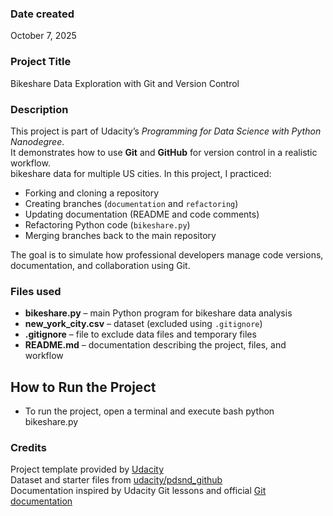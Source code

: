 ### Date created
October 7, 2025

### Project Title
Bikeshare Data Exploration with Git and Version Control

### Description
This project is part of Udacity’s *Programming for Data Science with Python Nanodegree*.  
It demonstrates how to use **Git** and **GitHub** for version control in a realistic workflow.  
bikeshare data for multiple US cities.
In this project, I practiced:
- Forking and cloning a repository  
- Creating branches (`documentation` and `refactoring`)  
- Updating documentation (README and code comments)  
- Refactoring Python code (`bikeshare.py`)  
- Merging branches back to the main repository

The goal is to simulate how professional developers manage code versions, documentation, and collaboration using Git.

### Files used
- **bikeshare.py** – main Python program for bikeshare data analysis  
- **new_york_city.csv** – dataset (excluded using `.gitignore`)  
- **.gitignore** – file to exclude data files and temporary files  
- **README.md** – documentation describing the project, files, and workflow

## How to Run the Project
- To run the project, open a terminal and execute 
bash
python bikeshare.py

### Credits
Project template provided by [Udacity](https://www.udacity.com/)  
Dataset and starter files from [udacity/pdsnd_github](https://github.com/udacity/pdsnd_github)  
Documentation inspired by Udacity Git lessons and official [Git documentation](https://git-scm.com/doc)
